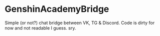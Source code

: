 # GenshinAcademyBridge
 Simple (or not?) chat bridge between VK, TG & Discord.
 Code is dirty for now and not readable I guess. sry.
